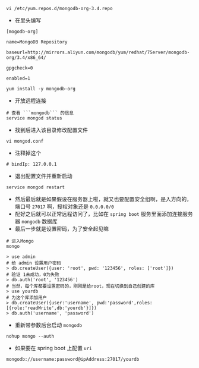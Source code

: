 ```
vi /etc/yum.repos.d/mongodb-org-3.4.repo
```
* 在里头编写
```
[mogodb-org]

name=MongoDB Repository

baseurl=http://mirrors.aliyun.com/mongodb/yum/redhat/7Server/mongodb-org/3.4/x86_64/

gpgcheck=0

enabled=1
```
```
yum install -y mongodb-org
```
* 开放远程连接
```
# 查看 ```mongodb``` 的信息
service mongod status
```
* 找到后进入该目录修改配置文件
```
vi mongod.conf
```
* 注释掉这个
```
# bindIp: 127.0.0.1
```
* 退出配置文件并重新启动
```
service mongod restart
```
* 然后最后就是如果假设在服务器上啦，就又也要配置安全组啊，是入方向的，端口号 ```27017``` 啊，授权对象还是 ```0.0.0.0/0```
* 配好之后就可以正常远程访问了，比如在 ```spring boot``` 服务里面添加连接服务器 ```mongodb``` 数据库
* 最后一步就是设置密码，为了安全起见嘛
```
# 进入Mongo
mongo

> use admin
# 给 admin 设置用户密码
> db.createUser({user: 'root', pwd: '123456', roles: ['root']})
# 验证 1未成功，0为失败
> db.auth('root', '123456')
# 当然，每个库都要设置密码的，刚刚是给root，现在切换到自己创建的库
> use yourdb
# 为这个库添加用户
> db.createUser({user:'username', pwd:'password',roles: [{role:'readWrite',db:'yourdb'}]})
> db.auth('username', 'password')
```
* 重新带参数后台启动 ```mongodb```
```
nohup mongo --auth
```
* 如果要在 spring boot 上配置 ```uri```
```
mongodb://username:password@ipAddress:27017/yourdb
```
